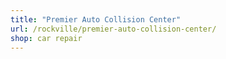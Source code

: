 ```yaml
---
title: "Premier Auto Collision Center"
url: /rockville/premier-auto-collision-center/
shop: car repair
---
```

